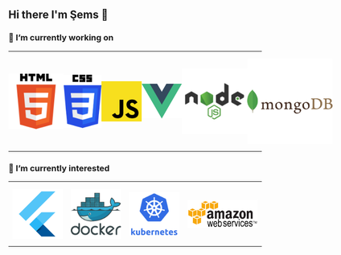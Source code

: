 ## Hi there I'm Şems 👋

### 🔭 I’m currently working on

---

<div style="display: flex; align-items: center; justify-content: space-around;">
    <img 
        src="./assets/html.png" 
        alt="HTML" 
        width="110"
        />
    <img 
        src="./assets/css.png" 
        alt="CSS" 
        width="75"/>
    <img 
        src="./assets/js.png" 
        alt="JS" 
        width="80"/>
    <img 
        src="./assets/vue.png" 
        alt="VUE" 
        width="80"/>
    <img 
        src="./assets/nodejs.png" 
        alt="NODEJS" 
        width="130"/>
    <img 
        src="./assets/mongodb.png" 
        alt="MONGODB" 
        width="170"/>
</div>

---

### :book: I’m currently interested

---
<div style="display: flex; align-items: center; justify-content: space-around;">
    <img 
        src="./assets/flutter.png" 
        alt="FLUTTER" 
        width="100"/>
    <img 
        src="./assets/docker.png" 
        alt="FLUTTER" 
        width="100"/>
    <img 
        src="./assets/kubernetes.png" 
        alt="FLUTTER" 
        width="100"/>
    <img 
        src="./assets/aws.png" 
        alt="FLUTTER" 
        width="140"/>
</div>

---